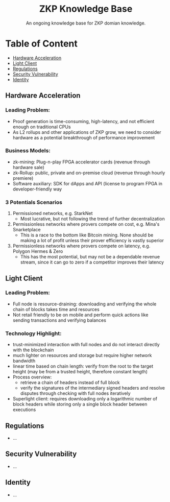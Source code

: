 <div align="center">
  <h1 align="center">ZKP Knowledge Base</h1>
  <p align="center">An ongoing knowledge base for ZKP domian knowledge.</p>
</div>

Table of Content
=================

* [Hardware Acceleration](#hardware-acceleration)
* [Light Client](#light-client)
* [Regulations](#regulations)
* [Security Vulnerability](#security-vulnerability)
* [Identity](#identity)

## Hardware Acceleration

### Leading Problem:

- Proof generation is time-consuming, high-latency, and not efficient enough on traditional CPUs
- As L2 rollups and other applications of ZKP grow, we need to consider hardware as a potential breakthrough of performance improvement

### Business Models:

- zk-mining: Plug-n-play FPGA accelerator cards (revenue through hardware sale)
- zk-Rollup: public, private and on-premise cloud (revenue through hourly premiere)
- Software auxiliary: SDK for dApps and API (license to program FPGA in developer-friendly way

### 3 Potentials Scenarios

1. Permissioned networks, e.g. StarkNet 
    - Most lucrative, but not following the trend of further decentralization
2. Permissionless networks where provers compete on cost, e.g. Mina's Snarketplace
    - This is a race to the bottom like Bitcoin mining. None should be making a lot of profit unless their prover efficiency is vastly superior 
3. Permissionless networks where provers compete on latency, e.g. Polygon Hermes & Zero 
    - This has the most potential, but may not be a dependable revenue stream, since it can go to zero if a competitor improves their latency 

## Light Client 

### Leading Problem:

- Full node is resource-draining: downloading and verifying the whole chain of blocks takes time and resources
- Not retail friendly to be on mobile and perform quick actions like sending transactions and verifying balances

### Technology Highlight:

- trust-minimized interaction with full nodes and do not interact directly with the blockchain
- much lighter on resources and storage but require higher network bandwidth
- linear time based on chain length: verify from the root to the target height (may be from a trusted height, therefore constant length)
- Process overview:
    - retrieve a chain of headers instead of full block
    - verify the signatures of the intermediary signed headers and resolve disputes through checking with full nodes iteratively
- Superlight client: requires downloading only a logarithmic number of block headers while storing only a single block header between executions

## Regulations
- ... 

## Security Vulnerability
- ... 

## Identity
- ... 

